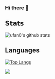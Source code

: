 ### Hi there 👋

<!--
**ufan0/ufan0** is a ✨ _special_ ✨ repository because its `README.md` (this file) appears on your GitHub profile.

Here are some ideas to get you started:

- 🔭 I’m currently working on ...
- 🌱 I’m currently learning ...
- 👯 I’m looking to collaborate on ...
- 🤔 I’m looking for help with ...
- 💬 Ask me about ...
- 📫 How to reach me: ...
- 😄 Pronouns: ...
- ⚡ Fun fact: ...
-->
## 𝗦𝘁𝗮𝘁𝘀

![ufan0's github stats](https://github-readme-stats.vercel.app/api?username=ufan0&show_icons=true&theme=dracula)

## Languages
[![Top Langs](https://github-readme-stats.vercel.app/api/top-langs/?username=ufan0&layout=compact)](https://allinprogram.com/)

![](https://komarev.com/ghpvc/?username=ufan0&color=black)
